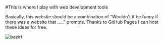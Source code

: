 #This is where I play with web development tools

Basically, this website should be a combination of "Wouldn't it be funny if there was a website that ....." prompts. Thanks to GitHub Pages I can host these ideas for free.

![bazirt](https://menesetere.github.io/globe.gif)
